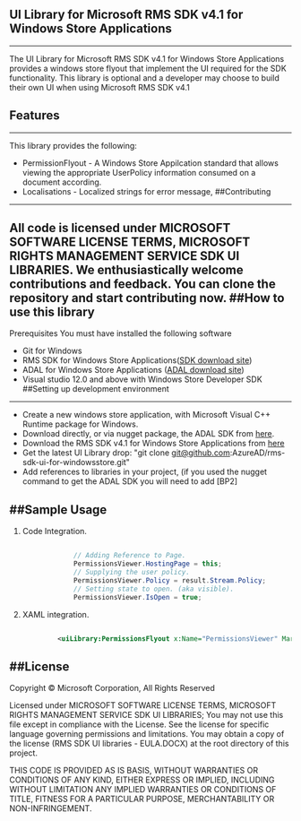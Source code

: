 ## UI Library for Microsoft RMS SDK v4.1 for Windows Store Applications ##
----------

The UI Library for Microsoft RMS SDK v4.1 for Windows Store Applications provides a windows store flyout that implement the UI required for the SDK functionality. This library is optional and a developer may choose to build their own UI when using Microsoft RMS SDK v4.1
## Features
----------
This library provides the following:
 - PermissionFlyout - A Windows Store Appilcation standard that allows viewing the appropriate UserPolicy information consumed on a document according.
 - Localisations - Localized strings for error message, 
##Contributing
----------
All code is licensed under MICROSOFT SOFTWARE LICENSE TERMS, MICROSOFT RIGHTS MANAGEMENT SERVICE SDK UI LIBRARIES. We enthusiastically welcome contributions and feedback. You can clone the repository and start contributing now.
##How to use this library
----------
Prerequisites 
 You must have installed the following software 
 - Git for Windows 
 - RMS SDK for Windows Store Applications([SDK download site](http://go.microsoft.com/fwlink/?LinkId=526163)) 
 - ADAL for Windows Store Applications ([ADAL download site](https://www.nuget.org/packages/Microsoft.IdentityModel.Clients.ActiveDirectory)) 
 - Visual studio 12.0 and above with Windows Store Developer SDK 
##Setting up development environment
----------
 - Create a new windows store application, with Microsoft Visual C++ Runtime package for Windows. 
 - Download directly, or via nugget package, the ADAL SDK from [here](https://www.nuget.org/packages/Microsoft.IdentityModel.Clients.ActiveDirectory).
 - Download the RMS SDK v4.1 for Windows Store Applications from [here](http://go.microsoft.com/fwlink/?LinkId=526163)
 - Get the latest UI Library drop: "git clone git@github.com:AzureAD/rms-sdk-ui-for-windowsstore.git"
 - Add references to libraries in your project, (if you used the nugget command to get the ADAL SDK you will need to add [BP2] 

##Sample Usage
----------

 1. Code Integration.
```csharp

				// Adding Reference to Page.
                PermissionsViewer.HostingPage = this;
				// Supplying the user policy.
                PermissionsViewer.Policy = result.Stream.Policy;
                // Setting state to open. (aka visible).
                PermissionsViewer.IsOpen = true;
 ```
 2. XAML integration.
 ```XML
 
	         <uiLibrary:PermissionsFlyout x:Name="PermissionsViewer" Margin="0,0,0,-10" Padding="0" HorizontalAlignment="Left" VerticalContentAlignment="Top" IsAutoDismissEnabled="False"/>
 ```
 
##License
----------
Copyright © Microsoft Corporation, All Rights Reserved

Licensed under MICROSOFT SOFTWARE LICENSE TERMS, MICROSOFT RIGHTS MANAGEMENT SERVICE SDK UI LIBRARIES; You may not use this file except in compliance with the License. See the license for specific language governing permissions and limitations. You may obtain a copy of the license (RMS SDK UI libraries - EULA.DOCX) at the root directory of this project.

THIS CODE IS PROVIDED AS IS BASIS, WITHOUT WARRANTIES OR CONDITIONS OF ANY KIND, EITHER EXPRESS OR IMPLIED, INCLUDING WITHOUT LIMITATION ANY IMPLIED WARRANTIES OR CONDITIONS OF TITLE, FITNESS FOR A PARTICULAR PURPOSE, MERCHANTABILITY OR NON-INFRINGEMENT.